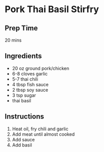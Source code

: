 # Pork Thai Basil Stirfry

## Prep Time
20 mins

## Ingredients
- 20 oz ground pork/chicken 
- 6-8 cloves garlic
- 5-7 thai chili
- 4 tbsp fish sauce
- 2 tbsp soy sauce 
- 3 tsp sugar
- thai basil

## Instructions
1. Heat oil, fry chili and garlic
2. Add meat until almost cooked
3. Add sauce
4. Add basil
